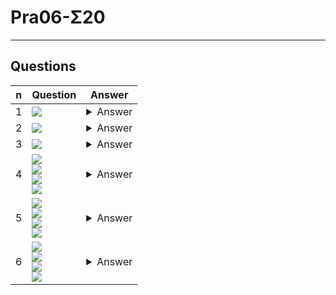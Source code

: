 # Pra06-Σ20

---

## Questions
|n|Question|Answer|
|-|--------|------|
|1|<img src="https://i.imgur.com/w6x7WMb.png">|<details><summary>Answer</summary><img src="https://i.imgur.com/ZeISMp2.png"><br/><img src="https://i.imgur.com/NAFg6k5.png"></details>|
|2|<img src="https://i.imgur.com/8tEJhTU.png">|<details><summary>Answer</summary><img src="https://i.imgur.com/aXJeNMH.png"></details>|
|3|<img src="https://i.imgur.com/EdkvJxn.png">|<details><summary>Answer</summary><img src="https://i.imgur.com/8lMtwLy.png"></details>|
|4|<img src="https://i.imgur.com/blKRhVO.png"><br/><img src="https://i.imgur.com/2mwQyA2.png"><br/><img src="https://i.imgur.com/txi32zg.png"><br/><img src="https://i.imgur.com/ZDlzyoE.png">|<details><summary>Answer</summary><img src="https://i.imgur.com/HrlV3dW.png"></details>|
|5|<img src="https://i.imgur.com/blKRhVO.png"><br/><img src="https://i.imgur.com/2mwQyA2.png"><br/><img src="https://i.imgur.com/txi32zg.png"><br/><img src="https://i.imgur.com/dSDAa3t.png">|<details><summary>Answer</summary><img src="https://i.imgur.com/eUX3dnR.png"></details>|
|6|<img src="https://i.imgur.com/blKRhVO.png"><br/><img src="https://i.imgur.com/2mwQyA2.png"><br/><img src="https://i.imgur.com/txi32zg.png"><br/><img src="https://i.imgur.com/JLF1C5v.png">|<details><summary>Answer</summary><img src="https://i.imgur.com/2D6XHRk.png"></details>|
